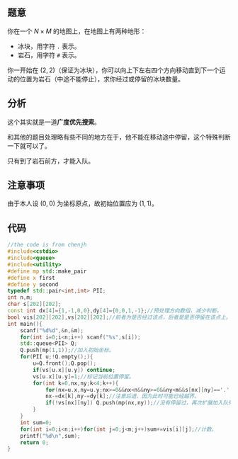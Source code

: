 ## 题意

你在一个 $N \times M$ 的地图上，在地图上有两种地形：

- 冰块，用字符 `.` 表示。
- 岩石，用字符 `#` 表示。

你一开始在 $(2,2)$（保证为冰块），你可以向上下左右四个方向移动直到下一个运动的位置为岩石（中途不能停止），求你经过或停留的冰块数量。

## 分析

这个其实就是一道**广度优先搜索**。

和其他的题目处理略有些不同的地方在于，他不能在移动途中停留，这个特殊判断一下就可以了。

只有到了岩石前方，才能入队。

## 注意事项

由于本人设 $(0,0)$ 为坐标原点，故初始位置应为 $(1,1)$。

## 代码

```cpp
//the code is from chenjh
#include<cstdio>
#include<queue>
#include<utility>
#define mp std::make_pair
#define x first
#define y second
typedef std::pair<int,int> PII;
int n,m;
char s[202][202];
const int dx[4]={1,-1,0,0},dy[4]={0,0,1,-1};//预处理方向数组，减少判断。
bool vis[202][202],vs[202][202];//前者为是否经过该点，后者是是否停留在该点上。
int main(){
	scanf("%d%d",&n,&m);
	for(int i=0;i<n;i++) scanf("%s",s[i]);
	std::queue<PII> Q;
	Q.push(mp(1,1));//加入初始坐标。
	for(PII u;!Q.empty();){
		u=Q.front();Q.pop();
		if(vs[u.x][u.y]) continue;
		vs[u.x][u.y]=1;//标记当前位置停留。
		for(int k=0,nx,ny;k<4;k++){
			for(nx=u.x,ny=u.y;nx>=0&&nx<n&&ny>=0&&ny<m&&s[nx][ny]=='.';nx+=dx[k],ny+=dy[k])vis[nx][ny]=1;//标记当前位置经过。
			nx-=dx[k],ny-=dy[k];//注意后退，因为此时可能已经越界。
			if(!vs[nx][ny]) Q.push(mp(nx,ny));//没有停留过，再次扩展加入队列。
		}
	}
	int sum=0;
	for(int i=0;i<n;i++)for(int j=0;j<m;j++)sum+=vis[i][j];//计数。
	printf("%d\n",sum);
	return 0;
}
```